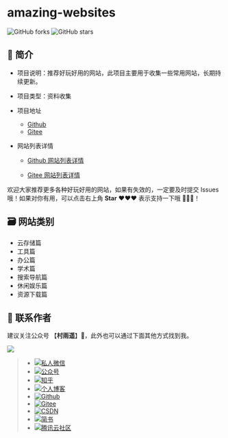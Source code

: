 # amazing-websites 

![GitHub forks](https://img.shields.io/github/forks/cunyu1943/amazing-websites?color=G&label=Fork) ![GitHub stars](https://img.shields.io/github/stars/cunyu1943/amazing-websites?color=G&label=Stars)

## 📘 简介

-   项目说明：推荐好玩好用的网站，此项目主要用于收集一些常用网站，长期持续更新。

-   项目类型：资料收集

-   项目地址

    -   [Github](https://github.com/cunyu1943/amazing-websites)
    -   [Gitee](https://github.com/cunyu1943/amazing-websites)

-   网站列表详情

    -   [Github 网站列表详情](https://github.com/cunyu1943/amazing-websites/blob/master/websites.md)

    -   [Gitee 网站列表详情](https://gitee.com/cunyu1943/amazing-websites/blob/master/websites.md)

欢迎大家推荐更多各种好玩好用的网站，如果有失效的，一定要及时提交 Issues 哦！如果对你有用，可以点击右上角 **Star** ❤❤❤ 表示支持一下哦 🙏🙏🙏！

## 🗃 网站类别

- 云存储篇
- 工具篇
- 办公篇
- 学术篇
- 搜索导航篇
- 休闲娱乐篇
- 资源下载篇

## 👀 联系作者

建议关注公众号 【**村雨遥**】🤝，此外也可以通过下面其他方式找到我。

![](https://gitee.com/cunyu1943/images/raw/master/ImgsUbuntu/20200510234310.png)

> - [![私人微信](https://img.shields.io/badge/私人微信-ZL747731461-brightgreen)]()
> - [![公众号](https://img.shields.io/badge/公众号-村雨遥-brightgreen)]()
> - [![知乎](https://img.shields.io/badge/%E7%9F%A5%E4%B9%8E-%E6%9D%91%E9%9B%A8%E9%81%A5-brightgreen)](https://www.zhihu.com/people/cunyu1943)
> - [![个人博客](https://img.shields.io/badge/个人博客-https%3A%2F%2Fcunyu1943.github.io-brightgreen)](https://cunyu1943.github.io/)
> - [![Github](https://img.shields.io/badge/Github-村雨遥-brightgreen)](https://github.com/cunyu1943)
> - [![Gitee](https://img.shields.io/badge/Gitee-村雨遥-brightgreen)](https://gitee.com/cunyu1943)
> - [![CSDN](https://img.shields.io/badge/CSDN-%E6%9D%91%E9%9B%A8%E9%81%A5-brightgreen)](https://blog.csdn.net/github_39655029)
> - [![简书](https://img.shields.io/badge/%E7%AE%80%E4%B9%A6-%E6%9D%91%E9%9B%A8%E9%81%A5-brightgreen)](https://www.jianshu.com/u/9fd25635ae22)
> - [![腾讯云社区](https://img.shields.io/badge/腾讯云社区-村雨遥-brightgreen)](https://cloud.tencent.com/developer/user/6209990)